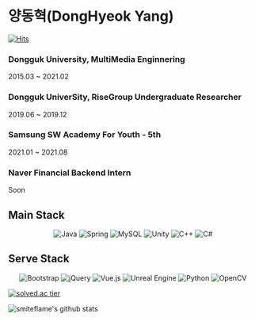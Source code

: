 # 양동혁(DongHyeok Yang)

[![Hits](https://hits.seeyoufarm.com/api/count/incr/badge.svg?url=https%3A%2F%2Fgithub.com%2Fsmiteflame&count_bg=%2379C83D&title_bg=%23555555&icon=&icon_color=%23E7E7E7&title=hits&edge_flat=false)](https://hits.seeyoufarm.com)

### Dongguk University, MultiMedia Enginnering
 2015.03 ~ 2021.02<br>
### Dongguk UniverSity, RiseGroup Undergraduate Researcher
 2019.06 ~ 2019.12<br>
### Samsung SW Academy For Youth - 5th 
 2021.01 ~ 2021.08<br>
### Naver Financial Backend Intern
 Soon

## Main Stack

<p align="center">
<img alt="Java" src="https://img.shields.io/badge/java-%23ED8B00.svg?style=for-the-badge&logo=java&logoColor=white"/>
<img alt="Spring" src="https://img.shields.io/badge/spring-%236DB33F.svg?style=for-the-badge&logo=spring&logoColor=white"/> 
<img alt="MySQL" src="https://img.shields.io/badge/mysql-%2300f.svg?style=for-the-badge&logo=mysql&logoColor=white"/>
<img alt="Unity" src="https://img.shields.io/badge/unity-%23000000.svg?style=for-the-badge&logo=unity&logoColor=white"/>
<img alt="C++" src="https://img.shields.io/badge/c++-%2300599C.svg?style=for-the-badge&logo=c%2B%2B&logoColor=white"/>
<img alt="C#" src="https://img.shields.io/badge/c%23-%23239120.svg?style=for-the-badge&logo=c-sharp&logoColor=white"/>
 

## Serve Stack

<p align="center">
<img alt="Bootstrap" src="https://img.shields.io/badge/bootstrap-%23563D7C.svg?style=for-the-badge&logo=bootstrap&logoColor=white"/>
<img alt="jQuery" src="https://img.shields.io/badge/jquery-%230769AD.svg?style=for-the-badge&logo=jquery&logoColor=white"/>
<img alt="Vue.js" src="https://img.shields.io/badge/vuejs-%2335495e.svg?style=for-the-badge&logo=vue-dot-js&logoColor=%234FC08D"/>
<img alt="Unreal Engine" src="https://img.shields.io/badge/unrealengine-%23313131.svg?style=for-the-badge&logo=unrealengine&logoColor=white"/>
<img alt="Python" src="https://img.shields.io/badge/python-%2314354C.svg?style=for-the-badge&logo=python&logoColor=white"/>
<img alt="OpenCV" src="https://img.shields.io/badge/opencv-%23white.svg?style=for-the-badge&logo=opencv&logoColor=white"/>

 
<p align="center">
 
 
 
[![solved.ac tier](http://mazassumnida.wtf/api/generate_badge?boj=lukigreen)](https://solved.ac/lukigreen)
 
![smiteflame's github stats](https://github-readme-stats.vercel.app/api?username=smiteflame&show_icons=true)
 

